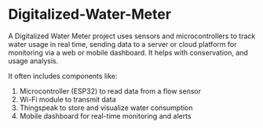 # Digitalized-Water-Meter
A Digitalized Water Meter project uses sensors and microcontrollers to track water usage in real time, sending data to a server or cloud platform for monitoring via a web or mobile dashboard. It helps with conservation, and usage analysis.

It often includes components like:
   1. Microcontroller (ESP32) to read data from a flow sensor
   2. Wi-Fi module to transmit data
   3. Thingspeak to store and visualize water consumption
   4. Mobile dashboard for real-time monitoring and alerts
